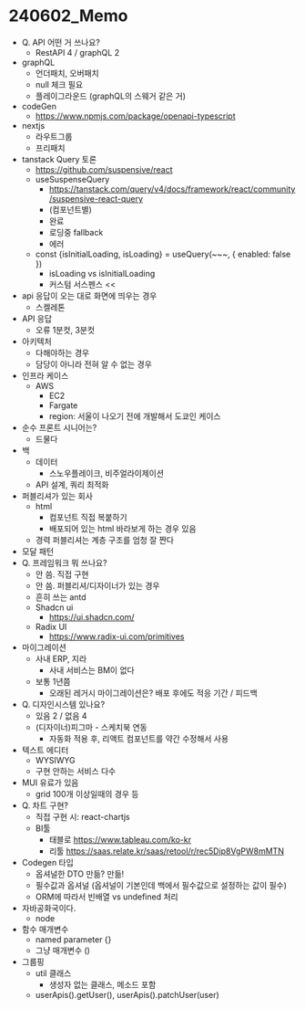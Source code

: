 # 240602_Memo

- Q. API 어떤 거 쓰나요?
  - RestAPI 4 / graphQL 2
- graphQL
  - 언더패치, 오버패치
  - null 체크 필요
  - 플레이그라운드 (graphQL의 스웨거 같은 거)
- codeGen
  - https://www.npmjs.com/package/openapi-typescript
- nextjs
  - 라우트그룹
  - 프리패치
- tanstack Query 토론
  - https://github.com/suspensive/react
  - useSuspenseQuery
    - https://tanstack.com/query/v4/docs/framework/react/community/suspensive-react-query
    - (컴포넌트별)
    - 완료
    - 로딩중 fallback
    - 에러
  - const {isInitialLoading, isLoading} = useQuery(~~~, { enabled: false })
    - isLoading vs isInitialLoading
    - 커스텀 서스펜스 <<
- api 응답이 오는 대로 화면에 띄우는 경우
  - 스켈레톤
- API 응답
  - 오류 1분컷, 3분컷
- 아키텍처
  - 다해야하는 경우
  - 담당이 아니라 전혀 알 수 없는 경우
- 인프라 케이스
  - AWS
    - EC2
    - Fargate
    - region: 서울이 나오기 전에 개발해서 도쿄인 케이스
- 순수 프론트 시니어는?
  - 드물다
- 백
  - 데이터
    - 스노우플레이크, 비주얼라이제이션
  - API 설계, 쿼리 최적화
- 퍼블리셔가 있는 회사
  - html
    - 컴포넌트 직접 복붙하기
    - 배포되어 있는 html 바라보게 하는 경우 있음
  - 경력 퍼블리셔는 계층 구조를 엄청 잘 짠다
- 모달 패턴
- Q. 프레임워크 뭐 쓰나요?
  - 안 씀. 직접 구현
  - 안 씀. 퍼블리셔/디자이너가 있는 경우
  - 흔히 쓰는 antd
  - Shadcn ui
    - https://ui.shadcn.com/
  - Radix UI
    - https://www.radix-ui.com/primitives
- 마이그레이션
  - 사내 ERP, 지라
    - 사내 서비스는 BM이 없다
  - 보통 1년쯤
    - 오래된 레거시 마이그레이션은? 배포 후에도 적응 기간 / 피드백
- Q. 디자인시스템 있나요?
  - 있음 2 / 없음 4
  - (디자이너)피그마 - 스케치북 연동
    - 자동화 적용 후, 리액트 컴포넌트를 약간 수정해서 사용
- 텍스트 에디터
  - WYSIWYG
  - 구현 안하는 서비스 다수
- MUI 유료가 있음
  - grid 100개 이상일때의 경우 등
- Q. 차트 구현?
  - 직접 구현 시: react-chartjs
  - BI툴
    - 태블로 https://www.tableau.com/ko-kr
    - 리툴 https://saas.relate.kr/saas/retool/r/rec5Dip8VgPW8mMTN
- Codegen 타입
  - 옵셔널한 DTO 만듦? 만듦!
  - 필수값과 옵셔널 (옵셔널이 기본인데 백에서 필수값으로 설정하는 값이 필수)
  - ORM에 따라서 빈배열 vs undefined 처리
- 자바공화국이다.
  - node
- 함수 매개변수
  - named parameter {}
  - 그냥 매개변수 ()
- 그룹핑
  - util 클래스
    - 생성자 없는 클래스, 메소드 포함
  - userApis().getUser(), userApis().patchUser(user)
